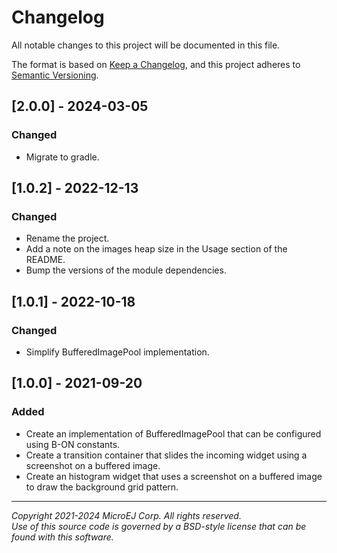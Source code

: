 # Changelog

All notable changes to this project will be documented in this file.

The format is based on [Keep a Changelog](https://keepachangelog.com/en/1.0.0/),
and this project adheres to [Semantic Versioning](https://semver.org/spec/v2.0.0.html).

## [2.0.0] - 2024-03-05

### Changed

- Migrate to gradle.

## [1.0.2] - 2022-12-13

### Changed

- Rename the project.
- Add a note on the images heap size in the Usage section of the README.
- Bump the versions of the module dependencies.

## [1.0.1] - 2022-10-18

### Changed

- Simplify BufferedImagePool implementation.

## [1.0.0] - 2021-09-20

### Added

- Create an implementation of BufferedImagePool that can be configured using B-ON constants.
- Create a transition container that slides the incoming widget using a screenshot on a buffered image.
- Create an histogram widget that uses a screenshot on a buffered image to draw the background grid pattern.

---  
_Copyright 2021-2024 MicroEJ Corp. All rights reserved._  
_Use of this source code is governed by a BSD-style license that can be found with this software._  